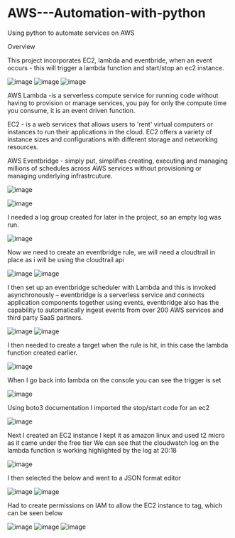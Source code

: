 # AWS---Automation-with-python
Using python to automate services on AWS

Overview

This project incorporates EC2, lambda and eventbride, when an event occurs - this will trigger a lambda function and start/stop an ec2 instance.

![image](https://github.com/user-attachments/assets/78dbd0b4-e010-4848-b242-56d59223e4ee)
![image](https://github.com/user-attachments/assets/5228ddc4-a8a1-4639-9bab-83e51fdf5415)
![image](https://github.com/user-attachments/assets/8279c7dd-a48d-4878-b934-81f2b1c01151)


AWS Lambda -is a serverless compute service for running code without having to provision or manage services, you pay for only the compute time you consume, it is an event driven function.


EC2 - is a web services that allows users to 'rent' virtual computers or instances to run their applications in the cloud. EC2 offers a variety of instance sizes and configurations with different storage and networking resources.


AWS Eventbridge - simply put, simplifies creating, executing and managing millions of schedules across AWS services without provisioning or managing underlying infrastrcuture.







![image](https://github.com/user-attachments/assets/e3ae5487-c815-44b5-8e99-e53f5cae18c3)

![image](https://github.com/user-attachments/assets/9cb5da9d-b233-4866-b922-cb1a3fc49a55)


I needed a log group created for later in the project, so an empty log was run.
 

![image](https://github.com/user-attachments/assets/2de1497f-cee2-4ad8-aa42-ea839ab30b72)


Now we need to create an eventbridge rule, we will need a cloudtrail in place as i will be using the cloudtrail api 


![image](https://github.com/user-attachments/assets/bd262215-981c-4ca7-ba84-3f7c68107625)
![image](https://github.com/user-attachments/assets/ddf315a7-d846-4e1d-8d35-f9ae6da73ee9)


I then set up an eventbridge scheduler with Lambda and this is invoked asynchronously – eventbridge is a serverless service and connects application components together using events, eventbridge also has the capability to automatically ingest events from over 200 AWS services and third party SaaS partners.


![image](https://github.com/user-attachments/assets/d2574ddb-97ee-4716-bf8f-35e17c7aba52)
![image](https://github.com/user-attachments/assets/24954443-b8fe-41fc-ae47-45d934cd5f96)


I then needed to create a target when the rule is hit, in this case the lambda function created earlier.


![image](https://github.com/user-attachments/assets/940bdc24-e892-4ad5-9b37-9a717bbfee0d)


When I go back into lambda on the console you can see the trigger is set 


![image](https://github.com/user-attachments/assets/7cbaa558-ba36-4575-aaaa-4c0991f44a88)


Using boto3 documentation I imported the stop/start code for an ec2


![image](https://github.com/user-attachments/assets/10b8d0b2-a75a-4a71-b8bb-0eb29ee986e5)


Next I created an EC2 instance I kept it as amazon linux and used t2 micro as it came under the free tier
We can see that the cloudwatch log on the lambda function is working highlighted by the log at 20:18


![image](https://github.com/user-attachments/assets/f089749c-799c-43f7-9422-75c71a47184c)


I then selected the below and went to a JSON format editor


![image](https://github.com/user-attachments/assets/8a790494-3019-4d94-a023-681fb42e06dc)
![image](https://github.com/user-attachments/assets/ad2f16b2-8fe7-4917-ab67-ff764e4e0ecf)


Had to create permissions on IAM to allow the EC2 instance to tag, which can be seen below


![image](https://github.com/user-attachments/assets/ce98dbf3-a463-406d-8fe8-7ab1a04ab638)
![image](https://github.com/user-attachments/assets/cd3ec9ca-b4f8-4028-9f8f-ed8a6173e75a)
![image](https://github.com/user-attachments/assets/eb532b55-3937-4fce-bd64-ac933bf6f0a7)













